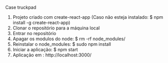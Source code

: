 Case truckpad

1. Projeto criado com create-react-app
 (Caso não esteja instalado: $ npm install -g create-react-app)
2. Clonar o repositório para a máquina local
3. Entrar no repositório
4. Apagar os modulos do node: $ rm -rf node_modules/ 
5. Reinstalar o node_modules: $ sudo npm install 
6. Iniciar a aplicação: $ npm start
7. Aplicação em : http://localhost:3000/
